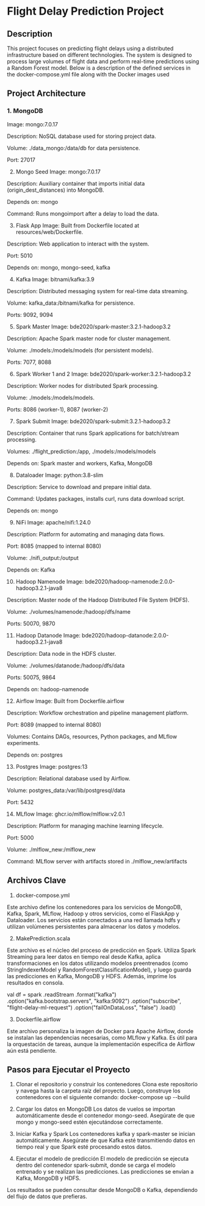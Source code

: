 # Flight Delay Prediction Project
## Description
This project focuses on predicting flight delays using a distributed infrastructure based on different technologies. The system is designed to process large volumes of flight data and perform real-time predictions using a Random Forest model. Below is a description of the defined services in the docker-compose.yml file along with the Docker images used

## Project Architecture

### 1. MongoDB
Image: mongo:7.0.17

Description: NoSQL database used for storing project data.

Volume: ./data_mongo:/data/db for data persistence.

Port: 27017

2. Mongo Seed
Image: mongo:7.0.17

Description: Auxiliary container that imports initial data (origin_dest_distances) into MongoDB.

Depends on: mongo

Command: Runs mongoimport after a delay to load the data.

3. Flask App
Image: Built from Dockerfile located at resources/web/Dockerfile.

Description: Web application to interact with the system.

Port: 5010

Depends on: mongo, mongo-seed, kafka

4. Kafka
Image: bitnami/kafka:3.9

Description: Distributed messaging system for real-time data streaming.

Volume: kafka_data:/bitnami/kafka for persistence.

Ports: 9092, 9094

5. Spark Master
Image: bde2020/spark-master:3.2.1-hadoop3.2

Description: Apache Spark master node for cluster management.

Volume: ./models:/models/models (for persistent models).

Ports: 7077, 8088

6. Spark Worker 1 and 2
Image: bde2020/spark-worker:3.2.1-hadoop3.2

Description: Worker nodes for distributed Spark processing.

Volume: ./models:/models/models.

Ports: 8086 (worker-1), 8087 (worker-2)

7. Spark Submit
Image: bde2020/spark-submit:3.2.1-hadoop3.2

Description: Container that runs Spark applications for batch/stream processing.

Volumes: ./flight_prediction:/app, ./models:/models/models

Depends on: Spark master and workers, Kafka, MongoDB

8. Dataloader
Image: python:3.8-slim

Description: Service to download and prepare initial data.

Command: Updates packages, installs curl, runs data download script.

Depends on: mongo

9. NiFi
Image: apache/nifi:1.24.0

Description: Platform for automating and managing data flows.

Port: 8085 (mapped to internal 8080)

Volume: ./nifi_output:/output

Depends on: Kafka

10. Hadoop Namenode
Image: bde2020/hadoop-namenode:2.0.0-hadoop3.2.1-java8

Description: Master node of the Hadoop Distributed File System (HDFS).

Volume: ./volumes/namenode:/hadoop/dfs/name

Ports: 50070, 9870

11. Hadoop Datanode
Image: bde2020/hadoop-datanode:2.0.0-hadoop3.2.1-java8

Description: Data node in the HDFS cluster.

Volume: ./volumes/datanode:/hadoop/dfs/data

Ports: 50075, 9864

Depends on: hadoop-namenode

12. Airflow
Image: Built from Dockerfile.airflow

Description: Workflow orchestration and pipeline management platform.

Port: 8089 (mapped to internal 8080)

Volumes: Contains DAGs, resources, Python packages, and MLflow experiments.

Depends on: postgres

13. Postgres
Image: postgres:13

Description: Relational database used by Airflow.

Volume: postgres_data:/var/lib/postgresql/data

Port: 5432

14. MLflow
Image: ghcr.io/mlflow/mlflow:v2.0.1

Description: Platform for managing machine learning lifecycle.

Port: 5000

Volume: ./mlflow_new:/mlflow_new

Command: MLflow server with artifacts stored in ./mlflow_new/artifacts
   
## Archivos Clave
1. docker-compose.yml

Este archivo define los contenedores para los servicios de MongoDB, Kafka, Spark, MLflow, Hadoop y otros servicios, como el FlaskApp y Dataloader. Los servicios están conectados a una red llamada hdfs y utilizan volúmenes persistentes para almacenar los datos y modelos.

2. MakePrediction.scala

Este archivo es el núcleo del proceso de predicción en Spark. Utiliza Spark Streaming para leer datos en tiempo real desde Kafka, aplica transformaciones en los datos utilizando modelos preentrenados (como StringIndexerModel y RandomForestClassificationModel), y luego guarda las predicciones en Kafka, MongoDB y HDFS. Además, imprime los resultados en consola.

val df = spark
  .readStream
  .format("kafka")
  .option("kafka.bootstrap.servers", "kafka:9092")
  .option("subscribe", "flight-delay-ml-request")
  .option("failOnDataLoss", "false")
  .load()

3. Dockerfile.airflow

Este archivo personaliza la imagen de Docker para Apache Airflow, donde se instalan las dependencias necesarias, como MLflow y Kafka. Es útil para la orquestación de tareas, aunque la implementación específica de Airflow aún está pendiente.

## Pasos para Ejecutar el Proyecto
1. Clonar el repositorio y construir los contenedores
Clona este repositorio y navega hasta la carpeta raíz del proyecto. Luego, construye los contenedores con el siguiente comando:
    docker-compose up --build

2. Cargar los datos en MongoDB
Los datos de vuelos se importan automáticamente desde el contenedor mongo-seed. Asegúrate de que mongo y mongo-seed estén ejecutándose correctamente.

3. Iniciar Kafka y Spark
Los contenedores kafka y spark-master se inician automáticamente. Asegúrate de que Kafka esté transmitiendo datos en tiempo real y que Spark esté procesando estos datos.

4. Ejecutar el modelo de predicción
El modelo de predicción se ejecuta dentro del contenedor spark-submit, donde se carga el modelo entrenado y se realizan las predicciones. Las predicciones se envían a Kafka, MongoDB y HDFS.

Los resultados se pueden consultar desde MongoDB o Kafka, dependiendo del flujo de datos que prefieras.
